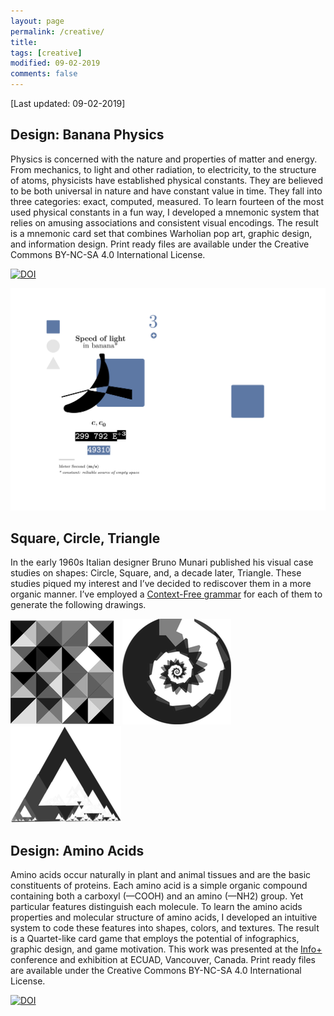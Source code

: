 ```yaml
---
layout: page
permalink: /creative/
title:
tags: [creative]
modified: 09-02-2019
comments: false
---
```


[Last updated: 09-02-2019]

<!--## Design: Book covers-->

<!--I have been involved in the design of a couple of book covers:-->
<!--* Comparative Genomics: Methods and Protocols. Setubal, Stoye, and Stadler 2017. [![](/images/cover0.jpg){:style="float: right;"}](https://link.springer.com/book/10.1007/978-1-4939-7463-4) -->
<!---->
<!--* Reversality. Hattab, Bahram, Nazar 2015. A collaboration with the UN Refugee Agency ([UNHCR](http://www.unhcr.org/)). [![](/images/cover1.jpg){:style="float: right;"}](https://www.amazon.com/Reversality-Georges-Hattab/dp/1329113063/)-->

## Design: Banana Physics

Physics is concerned with the nature and properties of matter and energy. From mechanics, to light and other radiation, to electricity, to the structure of atoms, physicists have established physical constants. They are believed to be both universal in nature and have constant value in time. They fall into three categories: exact, computed, measured.
To learn fourteen of the most used physical constants in a fun way, I developed a mnemonic system that relies on amusing associations and consistent visual encodings. 
The result is a mnemonic card set that combines Warholian pop art, graphic design, and information design. Print ready files are available under the Creative Commons BY-NC-SA 4.0 International License.

[![DOI](https://zenodo.org/badge/168874159.svg)](https://zenodo.org/badge/latestdoi/168874159)

[![Light](/images/light.png)](https://bit.ly/banana-physics)



## Square, Circle, Triangle

In the early 1960s Italian designer Bruno Munari published his visual case studies on shapes: Circle, Square, and, a decade later, Triangle. These studies piqued my interest and I’ve decided to rediscover them in a more organic manner. I’ve employed a [Context-Free grammar](https://ghattab.github.io/context-free/) for each of them to generate the following drawings.

![Square](/images/square.png) ![Circle](/images/circle.png) ![Triangle](/images/triangle.png)


## Design: Amino Acids

Amino acids occur naturally in plant and animal tissues and are the basic constituents of proteins.
Each amino acid is a simple organic compound containing both a carboxyl (—COOH) and an amino (—NH2) group.
Yet particular features distinguish each molecule.
To learn the amino acids properties and molecular structure of amino acids, I developed an intuitive system to code these features into shapes, colors, and textures.
The result is a Quartet-like card game that employs the potential of infographics, graphic design, and game motivation. This work was presented at the [Info+](http://informationplusconference.com/2016/) conference and exhibition at ECUAD, Vancouver, Canada. Print ready files are available under the Creative Commons BY-NC-SA 4.0 International License.

[![DOI](https://zenodo.org/badge/DOI/10.5281/zenodo.55101.svg)](https://doi.org/10.5281/zenodo.55101)

<script async class="speakerdeck-embed" data-id="072b845943ff42e4be1729cef78853ab" data-ratio="1.33333333333333" src="//speakerdeck.com/assets/embed.js"></script>
